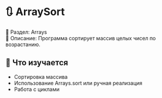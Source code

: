 # 🔃 ArraySort

📁 Раздел: Arrays  
📘 Описание: Программа сортирует массив целых чисел по возрастанию.

## 🧠 Что изучается
- Сортировка массива  
- Использование Arrays.sort или ручная реализация  
- Работа с циклами
